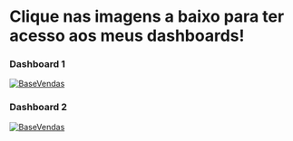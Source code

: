 <h1>Clique nas imagens a baixo para ter acesso aos meus dashboards!</h1>


### Dashboard 1

[![BaseVendas](https://private-user-images.githubusercontent.com/111256148/342180814-bfb6391e-31fe-463d-96cd-82b9ed256760.png?jwt=eyJhbGciOiJIUzI1NiIsInR5cCI6IkpXVCJ9.eyJpc3MiOiJnaXRodWIuY29tIiwiYXVkIjoicmF3LmdpdGh1YnVzZXJjb250ZW50LmNvbSIsImtleSI6ImtleTUiLCJleHAiOjE3MTkxOTU0NDUsIm5iZiI6MTcxOTE5NTE0NSwicGF0aCI6Ii8xMTEyNTYxNDgvMzQyMTgwODE0LWJmYjYzOTFlLTMxZmUtNDYzZC05NmNkLTgyYjllZDI1Njc2MC5wbmc_WC1BbXotQWxnb3JpdGhtPUFXUzQtSE1BQy1TSEEyNTYmWC1BbXotQ3JlZGVudGlhbD1BS0lBVkNPRFlMU0E1M1BRSzRaQSUyRjIwMjQwNjI0JTJGdXMtZWFzdC0xJTJGczMlMkZhd3M0X3JlcXVlc3QmWC1BbXotRGF0ZT0yMDI0MDYyNFQwMjEyMjVaJlgtQW16LUV4cGlyZXM9MzAwJlgtQW16LVNpZ25hdHVyZT1kNTc5MzRjNDMzMjk3M2M3MjMyMmZmMjYwMjA4ZTcyOWE4ZTAzZTgxMTkzZmQ1OGQ1NjZjY2YwODA3M2JjZDI3JlgtQW16LVNpZ25lZEhlYWRlcnM9aG9zdCZhY3Rvcl9pZD0wJmtleV9pZD0wJnJlcG9faWQ9MCJ9.X16j0IJWy1Phu_hhx2TQc3vCIHLDlm3ltH5NRpcMUQg)](https://app.powerbi.com/view?r=eyJrIjoiMzI3NzkyMTYtM2JiYy00OWM3LWE0NTEtNmYwODA4ZDNjMDNiIiwidCI6Ijg4YjRlOTdmLWYyZDEtNDNiNy1iOGVhLWRmMWRjODFlZGNmMCJ9)

### Dashboard 2

[![BaseVendas](https://private-user-images.githubusercontent.com/111256148/342184049-592b22cb-0497-44ed-8b24-dfa0d626be28.png?jwt=eyJhbGciOiJIUzI1NiIsInR5cCI6IkpXVCJ9.eyJpc3MiOiJnaXRodWIuY29tIiwiYXVkIjoicmF3LmdpdGh1YnVzZXJjb250ZW50LmNvbSIsImtleSI6ImtleTUiLCJleHAiOjE3MTkxOTY3NzEsIm5iZiI6MTcxOTE5NjQ3MSwicGF0aCI6Ii8xMTEyNTYxNDgvMzQyMTg0MDQ5LTU5MmIyMmNiLTA0OTctNDRlZC04YjI0LWRmYTBkNjI2YmUyOC5wbmc_WC1BbXotQWxnb3JpdGhtPUFXUzQtSE1BQy1TSEEyNTYmWC1BbXotQ3JlZGVudGlhbD1BS0lBVkNPRFlMU0E1M1BRSzRaQSUyRjIwMjQwNjI0JTJGdXMtZWFzdC0xJTJGczMlMkZhd3M0X3JlcXVlc3QmWC1BbXotRGF0ZT0yMDI0MDYyNFQwMjM0MzFaJlgtQW16LUV4cGlyZXM9MzAwJlgtQW16LVNpZ25hdHVyZT00ZDkxMDM3NjUyNzNiZGJiMDVlZDIyZDYwZTM3NjY1YzJjOTc1NWViYjBiZGQ4YzQzYmNiZmRlMWUwMGJjMmQ1JlgtQW16LVNpZ25lZEhlYWRlcnM9aG9zdCZhY3Rvcl9pZD0wJmtleV9pZD0wJnJlcG9faWQ9MCJ9.otpHiT9CxgSsNc86HeL5xztf5nCCl9Vj8GyTuoffwWY)](https://app.powerbi.com/view?r=eyJrIjoiM2IxZTdiZjUtODY4ZC00MmVlLWJkMDktY2ZkODZkZDcyYmU3IiwidCI6Ijg4YjRlOTdmLWYyZDEtNDNiNy1iOGVhLWRmMWRjODFlZGNmMCJ9)
